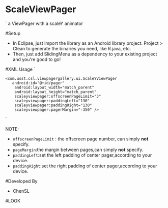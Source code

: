 # ScaleViewPager
` a ViewPager with a scaleY animator

#Setup
* In Eclipse, just import the library as an Android library project. Project > Clean to generate the binaries you need, like R.java, etc.
* Then, just add SlidingMenu as a dependency to your existing project and you're good to go!

#XML Usage
` <RelativeLayout xmlns:android="http://schemas.android.com/apk/res/android"
    xmlns:tools="http://schemas.android.com/tools"
    xmlns:scaleyviewpager="http://schemas.android.com/apk/res-auto"
    android:layout_width="match_parent"
    android:layout_height="match_parent">
    
    <com.usst.csl.viewpagergallery.ui.ScaleYViewPager
       android:id="@+id/pager"
        android:layout_width="match_parent"
        android:layout_height="match_parent"
        scaleyviewpager:offscreenPageLimit="3"
        scaleyviewpager:paddingLeft="130"
        scaleyviewpager:paddingRight="130"
        scaleyviewpager:pagerMargin="-350" />
        

</RelativeLayout> `

NOTE:
* `offscreenPageLimit` : the offscreen page number, can simply **not** specify.
* `pageMargin`:the margin between pages,can simply **not** specify.
* `paddingLeft`:set the left padding of center pager,according to your device.
* `paddingRight`:set the right padding of center pager,according to your device.

#Developed By
* ChenSL
 
#LOOK



